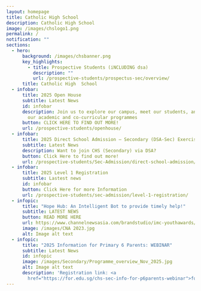 ```yaml
---
layout: homepage
title: Catholic High School
description: Catholic High School
image: /images/chslogo1.png
permalink: /
notification: ""
sections:
  - hero:
      background: /images/chsbanner.png
      key_highlights:
        - title: Prospective Students (iNCLUDING dsa)
          description: ""
          url: /prospective-students/prospectus-sec/overview/
      title: Catholic High  School
  - infobar:
      title: 2025 Open House
      subtitle: Latest News
      id: infobar
      description: Join us to explore our campus, meet our students, and learn about
        our academic and co-curricular programmes
      button: CLICK HERE TO FIND OUT MORE!
      url: /prospective-students/openhouse/
  - infobar:
      title: 2025 Direct School Admission – Secondary (DSA-Sec) Exercise
      subtitle: Latest News
      description: Want to join CHS (Secondary) via DSA?
      button: Click Here to find out more!
      url: /prospective-students/Sec-Admission/direct-school-admission/
  - infobar:
      title: 2025 Level 1 Registration
      subtitle: Lastest news
      id: infobar
      button: Click Here for more Information
      url: /prospective-students/sec-admission/level-1-registration/
  - infopic:
      title: "Hope Hub: An Intelligent Bot to provide timely help!"
      subtitle: LATEST NEWS
      button: READ MORE HERE
      url: https://www.channelnewsasia.com/brandstudio/imc-youthawards/catholichigh?cid=adv_fb_paid_20230109&fbclid=IwAR1IOCoLXxXngYvkKM4N9VIEUzXv48Y8Ayc46YyA162fwI83hz7ndRiU414&mibextid=Zxz2cZlnewsasia.com/brandstudio/imc-youthawards/catholichigh?cid=adv_fb_paid_20230109&fbclid=IwAR1IOCoLXxXngYvkKM4N9VIEUzXv48Y8Ayc46YyA162fwI83hz7ndRiU414&mibextid=Zxz2cZ
      image: /images/CNA 2023.jpg
      alt: Image alt text
  - infopic:
      title: "2025 Information for Primary 6 Parents: WEBINAR"
      subtitle: Latest News
      id: infopic
      image: /images/Secondary/Programme_overview_Nov_2025.jpg
      alt: Image alt text
      description: 'Registration link: <a
        href="https://for.edu.sg/chs-sec-info-for-p6parents-webinar">for.edu.sg/chs-sec-info-for-p6parents-webinar</a>'
---
```

